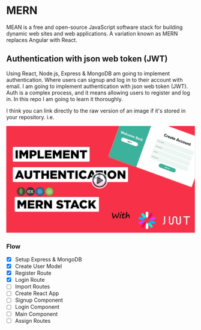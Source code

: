 # MERN 

MEAN is a free and open-source JavaScript software stack for building dynamic web sites and web applications. A variation known as MERN replaces Angular with React.

## Authentication with json web token (JWT)

Using React, Node.js, Express & MongoDB am going to implement authentication. Where users can signup and log in to their account with email. I am going to implement authentication with json web token (JWT). Auth is a complex process, and it means allowing users to register and log in. In this repo I am going to learn it thoroughly.

I think you can link directly to the raw version of an image if it's stored in your repository. i.e.

![alt text](https://github.com/BrianNyaberi/MERN/blob/main/mern.png?raw=true)

### Flow
- [x]  Setup Express & MongoDB
- [x]  Create User Model
- [x]  Register Route
- [x]  Login Route
- [ ]  Import Routes
- [ ]  Create React App
- [ ]  Signup Component
- [ ]  Login Component
- [ ]  Main Component
- [ ]  Assign Routes
